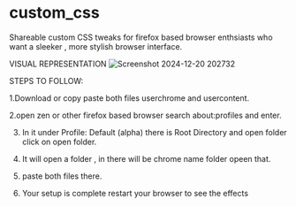 # custom_css
Shareable custom CSS tweaks for firefox based browser enthsiasts who want a sleeker , more stylish browser interface.

VISUAL REPRESENTATION
![Screenshot 2024-12-20 202732](https://github.com/user-attachments/assets/704c452d-4f97-4dbe-97c4-6b5b47eea503)


STEPS TO FOLLOW:

1.Download or copy paste both files userchrome and usercontent.

2.open zen or other firefox based browser search about:profiles and enter.

3. In it under Profile: Default (alpha) there is Root Directory and open folder click on open folder.

4. It will open a folder , in there will be chrome name folder opeen that.

5. paste both files there.

6. Your setup is complete restart your browser to see the effects

